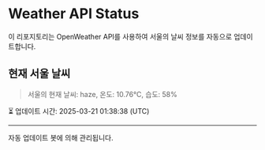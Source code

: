 
# Weather API Status

이 리포지토리는 OpenWeather API를 사용하여 서울의 날씨 정보를 자동으로 업데이트합니다.

## 현재 서울 날씨
> 서울의 현재 날씨: haze, 온도: 10.76°C, 습도: 58%

⏳ 업데이트 시간: 2025-03-21 01:38:38 (UTC)

---
자동 업데이트 봇에 의해 관리됩니다.
